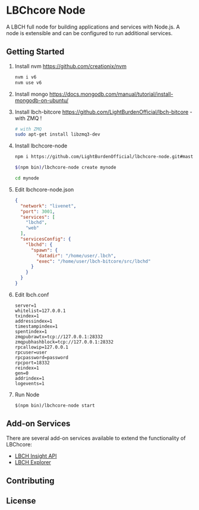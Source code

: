 LBChcore Node
============

A LBCH full node for building applications and services with Node.js. A node is extensible and can be configured to run additional services.

## Getting Started

1. Install nvm https://github.com/creationix/nvm  

    ```bash
    nvm i v6
    nvm use v6
    ```  
2. Install mongo https://docs.mongodb.com/manual/tutorial/install-mongodb-on-ubuntu/  

3. Install lbch-bitcore https://github.com/LightBurdenOfficial/lbch-bitcore - with ZMQ ! 

    ```bash
    # with ZMQ
    sudo apt-get install libzmq3-dev 
    ```  
4. Install lbchcore-node  

    ```bash
    npm i https://github.com/LightBurdenOfficial/lbchcore-node.git#master

    $(npm bin)/lbchcore-node create mynode

    cd mynode

    ```  
5. Edit lbchcore-node.json  

    ```json
    {
      "network": "livenet",
      "port": 3001,
      "services": [
	    "lbchd",
        "web"
      ],
      "servicesConfig": {
        "lbchd": {
          "spawn": {
            "datadir": "/home/user/.lbch",
            "exec": "/home/user/lbch-bitcore/src/lbchd"
          }
        }
      }
	}
    ```  
6. Edit lbch.conf  

    ```
    server=1
    whitelist=127.0.0.1
    txindex=1
    addressindex=1
    timestampindex=1
    spentindex=1
    zmqpubrawtx=tcp://127.0.0.1:28332
    zmqpubhashblock=tcp://127.0.0.1:28332
    rpcallowip=127.0.0.1
    rpcuser=user
    rpcpassword=password
    rpcport=18332
    reindex=1
    gen=0
    addrindex=1
    logevents=1
    ```  
7. Run Node  

    ```
    $(npm bin)/lbchcore-node start
    ```  

## Add-on Services

There are several add-on services available to extend the functionality of LBChcore:

- [LBCH Insight API](https://github.com/LightBurdenOfficial/insight-api)
- [LBCH Explorer](https://github.com/LightBurdenOfficial/lbch-explorer)

## Contributing



## License
